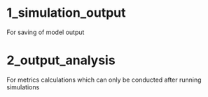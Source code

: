 # 1_simulation_output 
For saving of model output

# 2_output_analysis 
For metrics calculations which can only be conducted after running simulations
